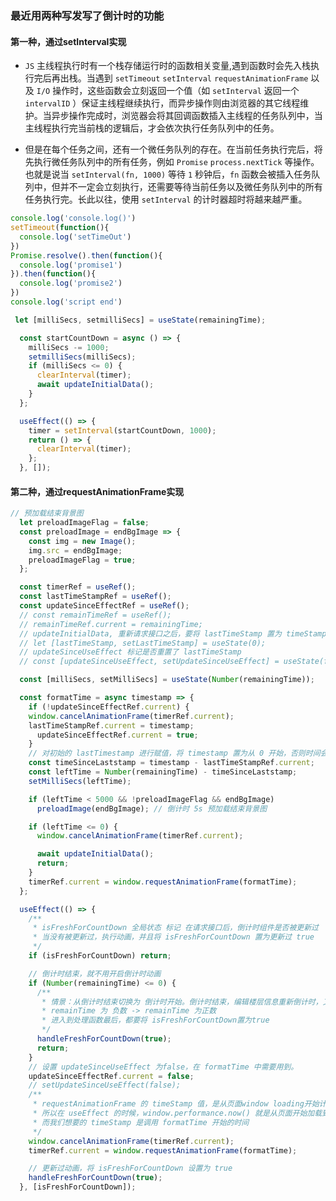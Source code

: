 ### 最近用两种写发写了倒计时的功能

#### 第一种，通过setInterval实现

  - `JS` 主线程执行时有一个栈存储运行时的函数相关变量,遇到函数时会先入栈执行完后再出栈。当遇到 `setTimeout` `setInterval` `requestAnimationFrame` 以及 `I/O` 操作时，这些函数会立刻返回一个值（如 `setInterval` 返回一个 `intervalID` ）保证主线程继续执行，而异步操作则由浏览器的其它线程维护。当异步操作完成时，浏览器会将其回调函数插入主线程的任务队列中，当主线程执行完当前栈的逻辑后，才会依次执行任务队列中的任务。 

  - 但是在每个任务之间，还有一个微任务队列的存在。在当前任务执行完后，将先执行微任务队列中的所有任务，例如 `Promise` `process.nextTick` 等操作。也就是说当 `setInterval(fn, 1000)` 等待 `1` 秒钟后，`fn` 函数会被插入任务队列中，但并不一定会立刻执行，还需要等待当前任务以及微任务队列中的所有任务执行完。长此以往，使用 `setInterval` 的计时器超时将越来越严重。

```js
console.log('console.log()')
setTimeout(function(){
  console.log('setTimeOut')
})
Promise.resolve().then(function(){
  console.log('promise1')
}).then(function(){
  console.log('promise2')
})
console.log('script end')
```


```js
 let [milliSecs, setmilliSecs] = useState(remainingTime);

  const startCountDown = async () => {
    milliSecs -= 1000;
    setmilliSecs(milliSecs);
    if (milliSecs <= 0) {
      clearInterval(timer);
      await updateInitialData();
    }
  };

  useEffect(() => {
    timer = setInterval(startCountDown, 1000);
    return () => {
      clearInterval(timer);
    };
  }, []);
```



#### 第二种，通过requestAnimationFrame实现
```js
// 预加载结束背景图
  let preloadImageFlag = false;
  const preloadImage = endBgImage => {
    const img = new Image();
    img.src = endBgImage;
    preloadImageFlag = true;
  };

  const timerRef = useRef();
  const lastTimeStampRef = useRef();
  const updateSinceEffectRef = useRef();
  // const remainTimeRef = useRef();
  // remainTimeRef.current = remainingTime;
  // updateInitialData, 重新请求接口之后，要将 lastTimeStamp 置为 timeStamp，从当前的 timeStamp 开始倒计时
  // let [lastTimeStamp, setLastTimeStamp] = useState(0);
  // updateSinceUseEffect 标记是否重置了 lastTimeStamp
  // const [updateSinceUseEffect, setUpdateSinceUseEffect] = useState(false);

  const [milliSecs, setMilliSecs] = useState(Number(remainingTime));

  const formatTime = async timestamp => {
    if (!updateSinceEffectRef.current) {
    window.cancelAnimationFrame(timerRef.current);
    lastTimeStampRef.current = timestamp;
      updateSinceEffectRef.current = true;
    }
    // 对初始的 lastTimestamp 进行赋值，将 timestamp 置为从 0 开始，否则时间会超前结束，timeStamp 从页面加载开始计时
    const timeSinceLaststamp = timestamp - lastTimeStampRef.current;
    const leftTime = Number(remainingTime) - timeSinceLaststamp;
    setMilliSecs(leftTime);

    if (leftTime < 5000 && !preloadImageFlag && endBgImage)
      preloadImage(endBgImage); // 倒计时 5s 预加载结束背景图

    if (leftTime <= 0) {
      window.cancelAnimationFrame(timerRef.current);

      await updateInitialData();
      return;
    }
    timerRef.current = window.requestAnimationFrame(formatTime);
  };

  useEffect(() => {
    /**
     * isFreshForCountDown 全局状态 标记 在请求接口后，倒计时组件是否被更新过
     * 当没有被更新过，执行动画，并且将 isFreshForCountDown 置为更新过 true
     */
    if (isFreshForCountDown) return;

    // 倒计时结束，就不用开启倒计时动画
    if (Number(remainingTime) <= 0) {
      /**
       * 情景：从倒计时结束切换为 倒计时开始。倒计时结束，编辑楼层信息重新倒计时，又回来，应该刷新页面继续执行倒计时
       * remainTime 为 负数 -> remainTime 为正数
       * 进入到处理函数最后，都要将 isFreshForCountDown置为true
       */
      handleFreshForCountDown(true);
      return;
    }
    // 设置 updateSinceUseEffect 为false，在 formatTime 中需要用到。
    updateSinceEffectRef.current = false;
    // setUpdateSinceUseEffect(false);
    /**
     * requestAnimationFrame 的 timeStamp 值，是从页面window loading开始计算的,
     * 所以在 useEffect 的时候，window.performance.now() 就是从页面开始加载到客户端的时间
     * 而我们想要的 timeStamp 是调用 formatTime 开始的时间
     */
    window.cancelAnimationFrame(timerRef.current);
    timerRef.current = window.requestAnimationFrame(formatTime);

    // 更新过动画，将 isFreshForCountDown 设置为 true
    handleFreshForCountDown(true);
  }, [isFreshForCountDown]);

```
